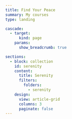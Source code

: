 ```yaml
---
title: Find Your Peace
summary: My courses
type: landing

cascade:
  - target:
      kind: page
    params:
      show_breadcrumb: true

sections:
  - block: collection
    id: serenity
    content:
      title: Serenity
      filters:
        folders:
          - serenity
    design:
      view: article-grid
      columns: 3
      paginate: false
---
```

